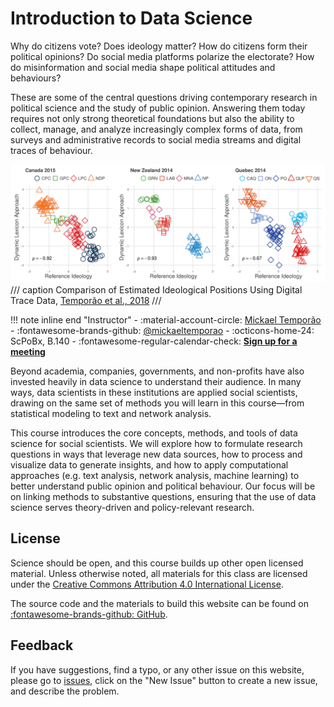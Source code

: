 # Introduction to Data Science

Why do citizens vote? Does ideology matter?  How do citizens form their political opinions? Do social media platforms polarize the electorate? How do misinformation and social media shape political attitudes and behaviours?

These are some of the central questions driving contemporary research in political science and the study of public opinion. Answering them today requires not only strong theoretical foundations but also the ability to collect, manage, and analyze increasingly complex forms of data, from surveys and administrative records to social media streams and digital traces of behaviour.

![Temporão et al., 2018](images/pa_dla_fig_1.png)
/// caption
Comparison of Estimated Ideological Positions Using Digital Trace Data, [Temporão et al., 2018](https://www.cambridge.org/core/journals/political-analysis/article/ideological-scaling-of-social-media-users-a-dynamic-lexicon-approach/0173A3145A67CB89ACFC8DE09B30C482)
///


!!! note inline end "Instructor"
     - :material-account-circle: [Mickael Temporão](https://ent.sciencespobordeaux.fr/fr/annuaire/t/e/m/uduser-temporao-mickael-fr.html)
         - :fontawesome-brands-github: [@mickaeltemporao](https://github.com/mickaeltemporao)
     - :octicons-home-24: ScPoBx, B.140
     - :fontawesome-regular-calendar-check: [**Sign up for a meeting**](https://calendar.app.google/gC9dJNLrdZY7pWax6)

Beyond academia, companies, governments, and non-profits have also invested heavily in data science to understand their audience. In many ways, data scientists in these institutions are applied social scientists, drawing on the same set of methods you will learn in this course—from statistical modeling to text and network analysis.


This course introduces the core concepts, methods, and tools of data science for social scientists. We will explore how to formulate research questions in ways that leverage new data sources, how to process and visualize data to generate insights, and how to apply computational approaches (e.g. text analysis, network analysis, machine learning) to better understand public opinion and political behaviour. Our focus will be on linking methods to substantive questions, ensuring that the use of data science serves theory-driven and policy-relevant research.


## License

Science should be open, and this course builds up other open licensed material. Unless otherwise noted, all materials for this class are licensed under the [Creative Commons Attribution 4.0 International License](http://creativecommons.org/licenses/by-nc-sa/4.0/).

The source code and the materials to build this website can be found on [:fontawesome-brands-github: GitHub](https://github.com/mickaeltemporao/data-science).


## Feedback

If you have suggestions, find a typo, or any other issue on this website, please go to [issues](https://github.com/mickaeltemporao/data-science/issues), click on the "New Issue" button to create a new issue, and describe the problem.

